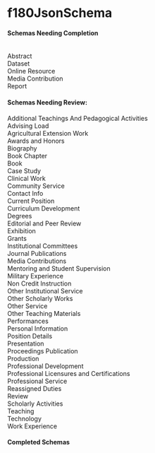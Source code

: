 # f180JsonSchema

#### Schemas Needing Completion
<br/>Abstract
<br/>Dataset
<br/>Online Resource
<br/>Media Contribution
<br/>Report

#### Schemas Needing Review:
Additional Teachings And Pedagogical Activities
<br/>Advising Load 
<br/>Agricultural Extension Work
<br/>Awards and Honors
<br/>Biography
<br/>Book Chapter
<br/>Book
<br/>Case Study
<br/>Clinical Work
<br/>Community Service
<br/>Contact Info
<br/>Current Position
<br/>Curriculum Development
<br/>Degrees
<br/>Editorial and Peer Review
<br/>Exhibition
<br/>Grants
<br/>Institutional Committees
<br/>Journal Publications
<br/>Media Contributions
<br/>Mentoring and Student Supervision
<br/>Military Experience
<br/>Non Credit Instruction
<br/>Other Institutional Service
<br/>Other Scholarly Works
<br/>Other Service
<br/>Other Teaching Materials
<br/>Performances
<br/>Personal Information
<br/>Position Details
<br/>Presentation
<br/>Proceedings Publication
<br/>Production
<br/>Professional Development
<br/>Professional Licensures and Certifications
<br/>Professional Service
<br/>Reassigned Duties
<br/>Review
<br/>Scholarly Activities
<br/>Teaching
<br/>Technology
<br/>Work Experience

#### Completed Schemas
